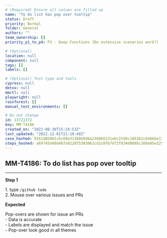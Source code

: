```yaml
---
# (Required) Ensure all values are filled up
name: "To do list has pop over tooltip"
status: Draft
priority: Normal
folder: General
authors: ""
team_ownership: []
priority_p1_to_p4: P3 - Deep Functions (Do extensive scenarios work?)

# (Optional)
location: null
component: null
tags: []
labels: []

# (Optional) Test type and tools
cypress: null
detox: null
mmctl: null
playwright: null
rainforest: []
manual_test_environments: []

# Do not change
id: 13721372
key: MM-T4186
created_on: "2021-08-30T15:24:53Z"
last_updated: "2022-12-01T21:10:48Z"
case_hashed: 9161d8b901cbc69e31388b9d6a236866231e6c25d9c166362c6486be13b49495de39e5e09f5e0452e15c71c0cd17e1ae
steps_hashed: a69745d40d487a9228f5303062cd2c0fb7d72f834d088bc10de05e329ac3fddbc367dc5201f2d033d83a2317ddaf3461
---
```


<!-- (Auto-generated) Based on frontmatter's "key" and "name" -->

## MM-T4186: To do list has pop over tooltip

---

**Step 1**

1\. type `/github todo`\
2\. Mouse over various issues and PRs

**Expected**

Pop-overs are shown for issue an PRs\
\- Data is accurate\
\- Labels are displayed and match the issue\
\- Pop-over look good in all themes

